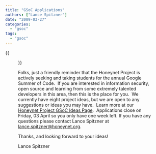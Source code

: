```yaml
---
title: "GSoC Applications"
authors: ["Lance Spitzner"]
date: "2009-03-27"
categories:
  - "gsoc"
tags:
  - "gsoc"
---
```

{{<figure src="images/banner.png" alt="Banner" width="50%">}}

Folks, just a friendly reminder that the Honeynet Project is actively seeking and taking students for the annual Google Summer of Code.  If you are interested in information security, open source and learning from some extremely talented developers in this area, then this is the place for you.  We currently have eight project ideas, but we are open to any suggestions or ideas you may have.  Learn more at our [Honeynet Project GSoC Ideas Page](/gsoc).  Applications close on Friday, 03 April so you only have one week left. If you have any questions please contact Lance Spitzner at <lance.spitzner@honeynet.org>.

Thanks, and looking forward to your ideas!

Lance Spitzner
